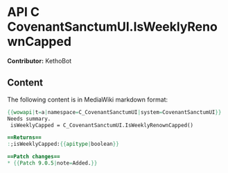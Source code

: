 # API C CovenantSanctumUI.IsWeeklyRenownCapped

**Contributor:** KethoBot

## Content

The following content is in MediaWiki markdown format:

```mediawiki
{{wowapi|t=a|namespace=C_CovenantSanctumUI|system=CovenantSanctumUI}}
Needs summary.
 isWeeklyCapped = C_CovenantSanctumUI.IsWeeklyRenownCapped()

==Returns==
:;isWeeklyCapped:{{apitype|boolean}}

==Patch changes==
* {{Patch 9.0.5|note=Added.}}
```